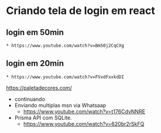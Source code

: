 # Criando tela de login em react
## login em 50min
    * https://www.youtube.com/watch?v=Bm50j2CqCXg
## login em 20min
    * https://www.youtube.com/watch?v=FVxdFxxkdDI
https://paletadecores.com/

* continuando
* Enviando multiplas msn via Whatsaap
    * https://www.youtube.com/watch?v=t176CdvNNRE
* Prisma API com SQLite.
    * https://www.youtube.com/watch?v=620br2rSkFQ